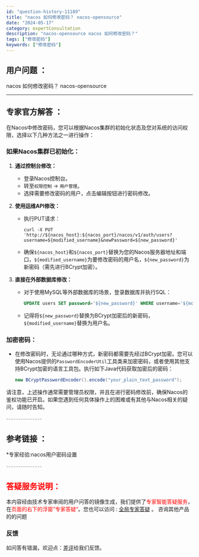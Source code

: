```yaml
---
id: "question-history-11189"
title: "nacos 如何修改密码？ nacos-opensource"
date: "2024-05-17"
category: expertConsultation
description: "nacos-opensource nacos 如何修改密码？"
tags: ["修改密码"]
keywords: ["修改密码"]
---
```


## 用户问题 ： 
 nacos 如何修改密码？ nacos-opensource 

---------------
## 专家官方解答 ：

在Nacos中修改密码，您可以根据Nacos集群的初始化状态及您对系统的访问权限，选择以下几种方法之一进行操作：

### 如果Nacos集群已初始化：

1. **通过控制台修改：**
   - 登录Nacos控制台。
   - 转至`权限控制` -> `用户管理`。
   - 选择需要修改密码的用户，点击编辑按钮进行密码修改。

2. **使用运维API修改：**
   - 执行PUT请求：
     ```shell
     curl -X PUT 'http://${nacos_host}:${nacos_port}/nacos/v1/auth/users?username=${modified_username}&newPassword=${new_password}'
     ```
   - 确保`${nacos_host}`和`${nacos_port}`替换为您的Nacos服务器地址和端口，`${modified_username}`为要修改密码的用户名，`${new_password}`为新密码（需先进行BCrypt加密）。

3. **直接在外部数据库修改：**
   - 对于使用MySQL等外部数据库的场景，登录数据库并执行SQL：
     ```sql
     UPDATE users SET password='${new_password}' WHERE username='${modified_username}';
     ```
   - 记得将`${new_password}`替换为BCrypt加密后的新密码，`${modified_username}`替换为用户名。

### 加密密码：
- 在修改密码时，无论通过哪种方式，新密码都需要先经过BCrypt加密。您可以使用Nacos提供的`PasswordEncoderUtil`工具类来加密密码，或者使用其他支持BCrypt加密的语言工具包。执行如下Java代码获取加密后的密码：
  ```java
  new BCryptPasswordEncoder().encode("your_plain_text_password");
  ```

请注意，上述操作通常需要管理员权限，并且在进行密码修改前，确保Nacos的鉴权功能已开启。如果您遇到任何具体操作上的困难或有其他与Nacos相关的疑问，请随时告知。


<font color="#949494">---------------</font> 


## 参考链接 ：

*专家经验:nacos用户密码设置 


 <font color="#949494">---------------</font> 
 


## <font color="#FF0000">答疑服务说明：</font> 

本内容经由技术专家审阅的用户问答的镜像生成，我们提供了<font color="#FF0000">专家智能答疑服务</font>，在<font color="#FF0000">页面的右下的浮窗”专家答疑“</font>。您也可以访问 : [全局专家答疑](https://opensource.alibaba.com/chatBot) 。 咨询其他产品的的问题

### 反馈
如问答有错漏，欢迎点：[差评](https://ai.nacos.io/user/feedbackByEnhancerGradePOJOID?enhancerGradePOJOId=13728)给我们反馈。
